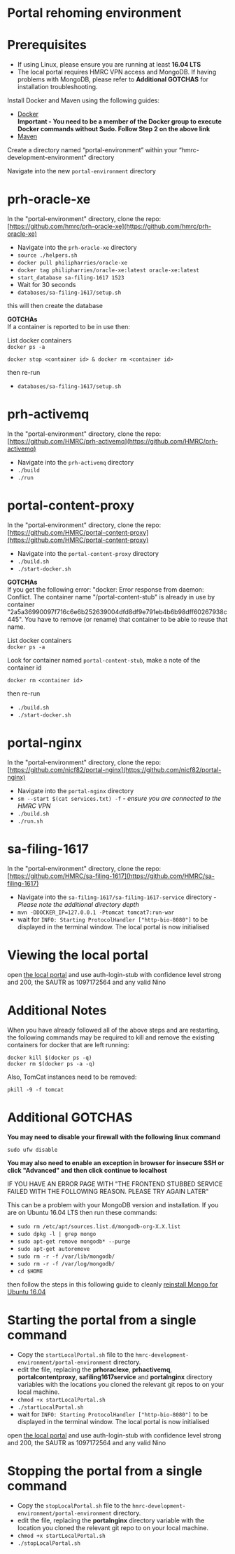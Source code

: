 # Portal rehoming environment

# Prerequisites

* If using Linux, please ensure you are running at least **16.04 LTS**
* The local portal requires HMRC VPN access and MongoDB. If having problems with MongoDB, please refer to **Additional GOTCHAS** for installation troubleshooting.  

Install Docker and Maven using the following guides: 

* [Docker](https://www.digitalocean.com/community/tutorials/how-to-install-and-use-docker-on-ubuntu-16-04)  
**Important - You need to be a member of the Docker group to execute Docker commands without Sudo. Follow Step 2 on the above link**
* [Maven](https://howtoprogram.xyz/2016/09/08/install-maven-ubuntu-16-04-lts-xenial-xerus/)

Create a directory named “portal-environment” within your “hmrc-development-environment" directory

Navigate into the new `portal-environment` directory

# prh-oracle-xe  
In the "portal-environment" directory, clone the repo:  
[https://github.com/hmrc/prh-oracle-xe](https://github.com/hmrc/prh-oracle-xe)   
 
* Navigate into the `prh-oracle-xe` directory  
* `source ./helpers.sh`  
* `docker pull philipharries/oracle-xe`  
* `docker tag philipharries/oracle-xe:latest oracle-xe:latest`  
* `start_database sa-filing-1617 1523`  
* Wait for 30 seconds  
* `databases/sa-filing-1617/setup.sh`  

this will then create the database  

**GOTCHAs**  
If a container is reported to be in use then:    

List docker containers  
`docker ps -a`
  
`docker stop <container id> & docker rm <container id>`    
 
then re-run  

* `databases/sa-filing-1617/setup.sh`  

# prh-activemq  
In the "portal-environment" directory, clone the repo:  
[https://github.com/HMRC/prh-activemq](https://github.com/HMRC/prh-activemq)

* Navigate into the `prh-activemq` directory
* `./build`
* `./run`

# portal-content-proxy  
In the "portal-environment" directory, clone the repo:  
[https://github.com/HMRC/portal-content-proxy](https://github.com/HMRC/portal-content-proxy)

* Navigate into the `portal-content-proxy` directory
* `./build.sh`
* `./start-docker.sh`

**GOTCHAs**  
If you get the following error: "docker: Error response from daemon: Conflict. The container name "/portal-content-stub" is already in use by container "2a5a36990097f716c6e6b252639004dfd8df9e791eb4b6b98dff60267938c445". You have to remove (or rename) that container to be able to reuse that name.  

List docker containers  
`docker ps -a`    

Look for container named `portal-content-stub`, make a note of the container id  

`docker rm <container id>`  

then re-run  

* `./build.sh`
* `./start-docker.sh`

# portal-nginx  
In the "portal-environment" directory, clone the repo:  
[https://github.com/nicf82/portal-nginx](https://github.com/nicf82/portal-nginx)

* Navigate into the `portal-nginx` directory
* `sm --start $(cat services.txt) -f` - *ensure you are connected to the HMRC VPN*
* `./build.sh`
* `./run.sh`

# sa-filing-1617
In the "portal-environment" directory, clone the repo:  
[https://github.com/HMRC/sa-filing-1617](https://github.com/HMRC/sa-filing-1617)

* Navigate into the `sa-filing-1617/sa-filing-1617-service` directory - *Please note the additional directory depth*  
* `mvn -DDOCKER_IP=127.0.0.1 -Ptomcat tomcat7:run-war`
* wait for `INFO: Starting ProtocolHandler ["http-bio-8080"]` to be displayed in the terminal window. The local portal is now initialised 
 
# Viewing the local portal

open [the local portal](https://localhost/auth-login-stub/sign-in?continue=%2Fself-assessment-file%2F1617%2Find%2F1097172564%2Freturn%2Fwelcome) and use auth-login-stub with confidence level strong and 200, the SAUTR as 1097172564 and any valid Nino  

# Additional Notes
When you have already followed all of the above steps and are restarting, the following commands may be required to kill and remove the existing containers for docker that are left running:

`docker kill $(docker ps -q)`  
`docker rm $(docker ps -a -q)`

Also, TomCat instances need to be removed:

`pkill -9 -f tomcat `

# Additional GOTCHAS
**You may need to disable your firewall with the following linux command**

   `sudo ufw disable`

**You may also need to enable an exception in browser for insecure SSH or click "Advanced" and then click continue to localhost**

IF YOU HAVE AN ERROR PAGE WITH "THE FRONTEND STUBBED SERVICE FAILED WITH THE FOLLOWING REASON. PLEASE TRY AGAIN LATER" 

This can be a problem with your MongoDB version and installation. If you are on Ubuntu 16.04 LTS then run these commands:

* `sudo rm /etc/apt/sources.list.d/mongodb-org-X.X.list`
* `sudo dpkg -l | grep mongo`
* `sudo apt-get remove mongodb* --purge`
* `sudo apt-get autoremove`
* `sudo rm -r -f /var/lib/mongodb/`
* `sudo rm -r -f /var/log/mongodb/`
* `cd $HOME`

then follow the steps in this following guide to cleanly [reinstall Mongo for Ubuntu 16.04](https://www.rosehosting.com/blog/how-to-install-mongodb-on-ubuntu-16-04/)

# Starting the portal from a single command

* Copy the `startLocalPortal.sh` file to the `hmrc-development-environment/portal-environment` directory.
* edit the file, replacing the **prhoraclexe**, **prhactivemq**, **portalcontentproxy**, **safiling1617service** and **portalnginx** directory variables with the locations you cloned the relevant git repos to on your local machine.
* `chmod +x startLocalPortal.sh`
* `./startLocalPortal.sh`  
* wait for `INFO: Starting ProtocolHandler ["http-bio-8080"]` to be displayed in the terminal window. The local portal is now initialised  
 
open [the local portal](https://localhost/auth-login-stub/sign-in?continue=%2Fself-assessment-file%2F1617%2Find%2F1097172564%2Freturn%2Fwelcome) and use auth-login-stub with confidence level strong and 200, the SAUTR as 1097172564 and any valid Nino  

# Stopping the portal from a single command

* Copy the `stopLocalPortal.sh` file to the `hmrc-development-environment/portal-environment` directory.
* edit the file, replacing the **portalnginx** directory variable with the location you cloned the relevant git repo to on your local machine.
* `chmod +x startLocalPortal.sh`
* `./stopLocalPortal.sh`
